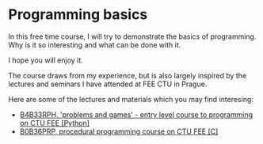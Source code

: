 # Programming basics

In this free time course, I will try to demonstrate the basics of programming. Why is it so interesting and what can be done with it.

I hope you will enjoy it.

The course draws from my experience, but is also largely inspired by the lectures and seminars I have attended at FEE CTU in Prague.

Here are some of the lectures and materials which you may find interesing:

- [B4B33RPH, 'problems and games' - entry level course to programming on CTU FEE [Python]](https://cw.fel.cvut.cz/wiki/courses/b4b33rph/start)
- [B0B36PRP, procedural programming course on CTU FEE [C]](https://cw.fel.cvut.cz/wiki/courses/b0b36prp/start)